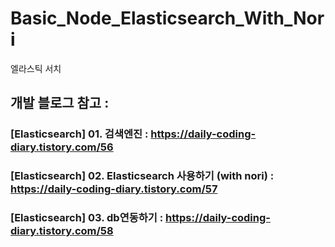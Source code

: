 # Basic_Node_Elasticsearch_With_Nori
엘라스틱 서치

## 개발 블로그 참고 :
### [Elasticsearch] 01. 검색엔진 : https://daily-coding-diary.tistory.com/56
### [Elasticsearch] 02. Elasticsearch 사용하기 (with nori) : https://daily-coding-diary.tistory.com/57
### [Elasticsearch] 03. db연동하기 : https://daily-coding-diary.tistory.com/58
